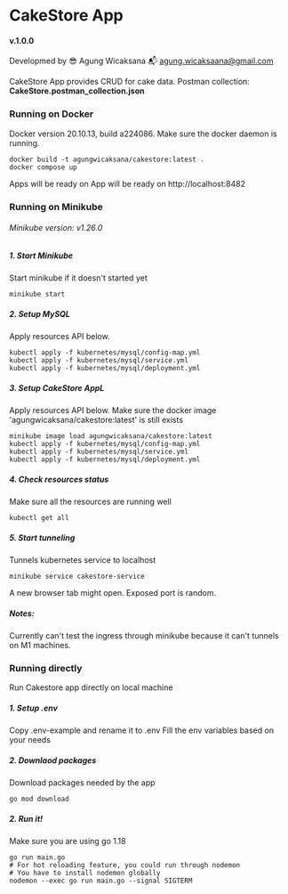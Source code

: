 # CakeStore App
#### v.1.0.0

Developmed by 
:sunglasses: Agung Wicaksana
:mailbox_with_mail: agung.wicaksaana@gmail.com

CakeStore App provides CRUD for cake data.
Postman collection: **CakeStore.postman_collection.json**


### Running on Docker
Docker version 20.10.13, build a224086.
Make sure the docker daemon is running.

```
docker build -t agungwicaksana/cakestore:latest .
docker compose up
```

Apps will be ready on App will be ready on http://localhost:8482

### Running on Minikube
###### Minikube version: v1.26.0

##### 1. Start Minikube
Start minikube if it doesn't started yet
```
minikube start
```

##### 2. Setup MySQL
Apply resources API below.
```
kubectl apply -f kubernetes/mysql/config-map.yml
kubectl apply -f kubernetes/mysql/service.yml
kubectl apply -f kubernetes/mysql/deployment.yml
```

##### 3. Setup CakeStore AppL
Apply resources API below. Make sure the docker image 'agungwicaksana/cakestore:latest' is still exists
```
minikube image load agungwicaksana/cakestore:latest
kubectl apply -f kubernetes/mysql/config-map.yml
kubectl apply -f kubernetes/mysql/service.yml
kubectl apply -f kubernetes/mysql/deployment.yml
```

##### 4. Check resources status
Make sure all the resources are running well
``` 
kubectl get all
```

##### 5. Start tunneling
Tunnels kubernetes service to localhost
```
minikube service cakestore-service
```

A new browser tab might open. Exposed port is random.

##### Notes:
Currently can't test the ingress through minikube because it can't tunnels on M1 machines.

### Running directly
Run Cakestore app directly on local machine
##### 1. Setup .env
Copy .env-example and rename it to .env
Fill the env variables based on your needs

##### 2. Downlaod packages
Download packages needed by the app
````
go mod download
````


##### 2. Run it!
Make sure you are using go 1.18
```
go run main.go
# For hot reloading feature, you could run through nodemon
# You have to install nodemon globally
nodemon --exec go run main.go --signal SIGTERM
```
